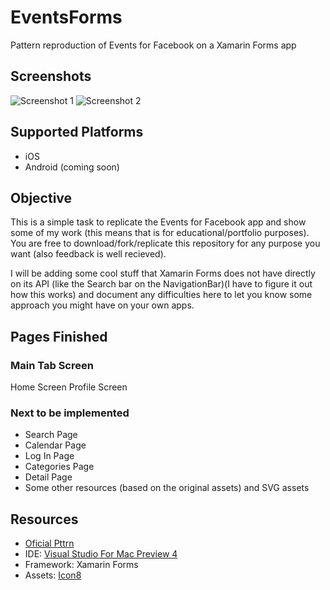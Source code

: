 # EventsForms
Pattern reproduction of Events for Facebook on a Xamarin Forms app

## Screenshots

![Screenshot 1](http://i.imgur.com/y4RQk2v.png)
![Screenshot 2](http://i.imgur.com/NUzZC9A.png)


## Supported Platforms
* iOS
* Android (coming soon)

## Objective
This is a simple task to replicate the Events for Facebook app and show some of my work (this means that is for educational/portfolio purposes). You are free to download/fork/replicate this repository for any purpose you want (also feedback is well recieved).

I will be adding some cool stuff that Xamarin Forms does not have directly on its API (like the Search bar on the NavigationBar)(I have to figure it out how this works) and document any difficulties here to let you know some approach you might have on your own apps.

## Pages Finished
### Main Tab Screen
Home Screen
Profile Screen

### Next to be implemented
* Search Page
* Calendar Page
* Log In Page
* Categories Page
* Detail Page
* Some other resources (based on the original assets) and SVG assets

## Resources
* [Oficial Pttrn](https://pttrns.com/applications/577)
* IDE: [Visual Studio For Mac Preview 4](https://www.visualstudio.com/)
* Framework: Xamarin Forms
* Assets: [Icon8](https://icons8.com/)
